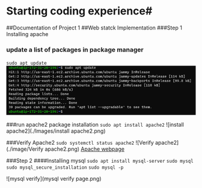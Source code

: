 # Starting coding experience#
##Documentation of Project 1
##Web statck Implementation 
###Step 1 Installing apache
### update a list of packages in package manager
`sudo apt update`
![Sudo Update](./Images/sudo_apt_update.png)

###run apache2 package installation
`sudo apt install apache2`
![install apache2](./Images/install apache2.png)

###Verify Apache2
`sudo systemctl status apache2`
![Verify apache2](./image/Verify apache2.png)
[Apache webpage](http://3.91.233.98/)

###Step 2
####Installing mysql
`sudo apt install mysql-server`
`sudo mysql`
`sudo mysql_secure_installation`
`sudo mysql -p`

![mysql verify](mysql verify page.png)